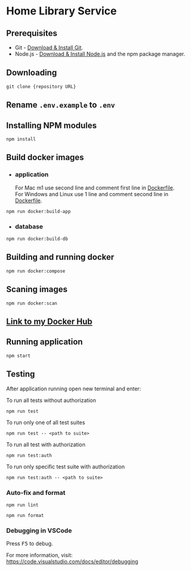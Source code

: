 # Home Library Service

## Prerequisites

- Git - [Download & Install Git](https://git-scm.com/downloads).
- Node.js - [Download & Install Node.js](https://nodejs.org/en/download/) and the npm package manager.

## Downloading

```
git clone {repository URL}
```

## Rename `.env.example` to `.env`

## Installing NPM modules

```
npm install
```

## Build docker images

- ### application
  For Mac m1 use second line and comment first line in [Dockerfile](./Dockerfile).  
  For Windows and Linux use 1 line and comment second line in [Dockerfile](./Dockerfile).

```
npm run docker:build-app
```

- ### database

```
npm run docker:build-db
```

## Building and running docker

```
npm run docker:compose
```

## Scaning images

```
npm run docker:scan
```

## [Link to my Docker Hub](https://hub.docker.com/repository/docker/svinohryak/rest-service/general)

## Running application

```
npm start
```

## Testing

After application running open new terminal and enter:

To run all tests without authorization

```
npm run test
```

To run only one of all test suites

```
npm run test -- <path to suite>
```

To run all test with authorization

```
npm run test:auth
```

To run only specific test suite with authorization

```
npm run test:auth -- <path to suite>
```

### Auto-fix and format

```
npm run lint
```

```
npm run format
```

### Debugging in VSCode

Press <kbd>F5</kbd> to debug.

For more information, visit: https://code.visualstudio.com/docs/editor/debugging
